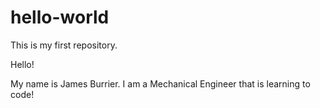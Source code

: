 # hello-world
This is my first repository.

Hello!

My name is James Burrier. I am a Mechanical Engineer that is learning to code!

